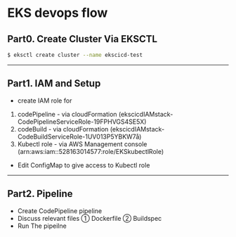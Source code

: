 # EKS devops flow

## Part0. Create Cluster Via EKSCTL

```bash
$ eksctl create cluster --name ekscicd-test
```

---

## Part1. IAM and Setup

- create IAM role for

1. codePipeline - via cloudFormation
   (ekscicdIAMstack-CodePipelineServiceRole-19FPHVGS4SE5X)
2. codeBuild - via cloudFormation
   (ekscicdIAMstack-CodeBuildServiceRole-1UV013P5YBKW7å)
3. Kubectl role - via AWS Management console
   (arn:aws:iam::528163014577:role/EKSkubectlRole)

- Edit ConfigMap to give access to Kubectl role

---

## Part2. Pipeline

- Create CodePipeline pipeline
- Discuss relevant files
  ① Dockerfile
  ② Buildspec
- Run The pipeilne
